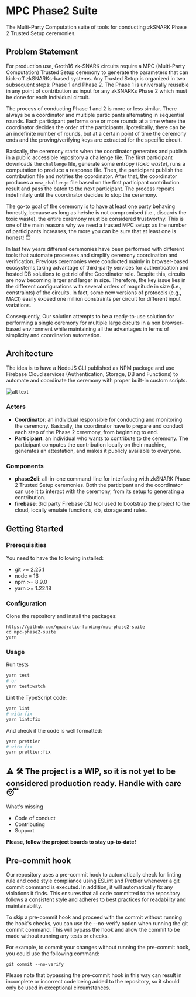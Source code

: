 # MPC Phase2 Suite

The Multi-Party Computation suite of tools for conducting zkSNARK Phase 2 Trusted Setup ceremonies.

## Problem Statement

For production use, Groth16 zk-SNARK circuits require a MPC (Multi-Party Computation) Trusted Setup ceremony to generate the parameters that can kick-off zkSNARKs-based systems. Any Trusted Setup is organized in two subsequent steps: Phase 1 and Phase 2. The Phase 1 is universally reusable in any point of contribution as input for any zkSNARKs Phase 2 which must be done for each individual circuit.

The process of conducting Phase 1 and 2 is more or less similar. There always be a coordinator and multiple participants alternating in sequential rounds. Each participant performs one or more rounds at a time where the coordinator decides the order of the participants. Ipotetically, there can be an indefinite number of rounds, but at a certain point of time the ceremony ends and the proving/verifying keys are extracted for the specific circuit.

Basically, the ceremony starts when the coordinator generates and publish in a public accessible repository a challenge file. The first participant downloads the `challenge` file, generate some entropy (_toxic waste_), runs a computation to produce a response file. Then, the participant publish the contribution file and notifies the coordinator. After that, the coordinator produces a `new_challenge` file based on the first participant contribution result and pass the baton to the next participant. The process repeats indefinitely until the coordinator decides to stop the ceremony.

The go-to goal of the ceremony is to have at least one party behaving honestly, because as long as he/she is not compromised (i.e., discards the toxic waste), the entire ceremony must be considered trustworthy. This is one of the main reasons why we need a trusted MPC setup: as the number of participants increases, the more you can be sure that at least one is honest! 😇

In last few years different ceremonies have been performed with different tools that automate processes and simplify ceremony coordination and verification. Previous ceremonies were conducted mainly in browser-based ecosystems,taking advantage of third-party services for authentication and hosted DB solutions to get rid of the Coordinator role. Despite this, circuits are now becoming larger and larger in size. Therefore, the key issue lies in the different configurations with several orders of magnitude in size (i.e., constraints) of the circuits. In fact, some new versions of protocols (e.g., MACI) easily exceed one million constraints per circuit for different input variations.

Consequently, Our solution attempts to be a ready-to-use solution for performing a single ceremony for multiple large circuits in a non browser-based environment while maintaining all the advantages in terms of simplicity and coordination automation.

## Architecture

The idea is to have a NodeJS CLI published as NPM package and use Firebase Cloud services (Authentication, Storage, DB and Functions) to automate and coordinate the ceremony with proper built-in custom scripts.

![alt text](https://i.imgur.com/CqYHWto.jpg)

### Actors

-   **Coordinator**: an individual responsible for conducting and monitoring the ceremony. Basically, the coordinator have to prepare and conduct each step of the Phase 2 ceremony, from beginning to end.
-   **Participant**: an individual who wants to contribute to the ceremony. The participant computes the contribution locally on their machine, generates an attestation, and makes it publicly available to everyone.

### Components

-   **phase2cli**: all-in-one command-line for interfacing with zkSNARK Phase 2 Trusted Setup ceremonies. Both the participant and the coordinator can use it to interact with the ceremony, from its setup to generating a contribution.
-   **firebase**: 3rd party Firebase CLI tool used to bootstrap the project to the cloud, locally emulate functions, db, storage and rules.

## Getting Started

### Prerequisities

You need to have the following installed:

* git >= 2.25.1
* node = 16
* npm >= 8.9.0
* yarn >= 1.22.18

### Configuration

Clone the repository and install the packages:

```
https://github.com/quadratic-funding/mpc-phase2-suite
cd mpc-phase2-suite
yarn
```

### Usage

Run tests

```bash
yarn test
# or
yarn test:watch
```

Lint the TypeScript code:

```bash
yarn lint
# with fix
yarn lint:fix
```

And check if the code is well formatted:

```bash
yarn prettier
# with fix
yarn prettier:fix
```

## ⚠️ 🛠 The project is a WIP, so it is not yet to be considered production ready. Handle with care 😴

What's missing

-   Code of conduct
-   Contributing
-   Support

**Please, follow the project boards to stay up-to-date!**

## Pre-commit hook

Our repository uses a pre-commit hook to automatically check for linting rule and code style compliance using ESLint and Prettier whenever a git commit command is executed. In addition, it will automatically fix any violations it finds. This ensures that all code committed to the repository follows a consistent style and adheres to best practices for readability and maintainability.


To skip a pre-commit hook and proceed with the commit without running the hook's checks, you can use the --no-verify option when running the git commit command. This will bypass the hook and allow the commit to be made without running any tests or checks.

For example, to commit your changes without running the pre-commit hook, you could use the following command:

```
git commit --no-verify
```

Please note that bypassing the pre-commit hook in this way can result in incomplete or incorrect code being added to the repository, so it should only be used in exceptional circumstances.
